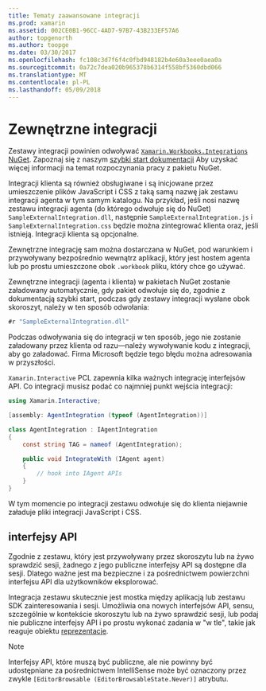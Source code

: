 ```yaml
---
title: Tematy zaawansowane integracji
ms.prod: xamarin
ms.assetid: 002CE0B1-96CC-4AD7-97B7-43B233EF57A6
author: topgenorth
ms.author: toopge
ms.date: 03/30/2017
ms.openlocfilehash: fc108c3d7f6f4c0fbd948182b4e60a3eee0aea0a
ms.sourcegitcommit: 0a72c7dea020b965378b6314f558bf5360dbd066
ms.translationtype: MT
ms.contentlocale: pl-PL
ms.lasthandoff: 05/09/2018
---
```

# <a name="external-integrations"></a>Zewnętrzne integracji

Zestawy integracji powinien odwoływać [ `Xamarin.Workbooks.Integrations` NuGet][nuget]. Zapoznaj się z naszym [szybki start dokumentacji](~/tools/workbooks/sdk/index.md) Aby uzyskać więcej informacji na temat rozpoczynania pracy z pakietu NuGet.

Integracji klienta są również obsługiwane i są inicjowane przez umieszczenie plików JavaScript i CSS z taką samą nazwę jak zestawu integracji agenta w tym samym katalogu. Na przykład, jeśli nosi nazwę zestawu integracji agenta (do którego odwołuje się do NuGet) `SampleExternalIntegration.dll`, następnie `SampleExternalIntegration.js` i `SampleExternalIntegration.css` będzie można zintegrować klienta oraz, jeśli istnieją. Integracji klienta są opcjonalne.

Zewnętrzne integrację sam można dostarczana w NuGet, pod warunkiem i przywoływany bezpośrednio wewnątrz aplikacji, który jest hostem agenta lub po prostu umieszczone obok `.workbook` pliku, który chce go używać.

Zewnętrzne integracji (agenta i klienta) w pakietach NuGet zostanie załadowany automatycznie, gdy pakiet odwołuje się do, zgodnie z dokumentacją szybki start, podczas gdy zestawy integracji wysłane obok skoroszyt, należy w ten sposób odwołania:

```csharp
#r "SampleExternalIntegration.dll"
```

Podczas odwoływania się do integracji w ten sposób, jego nie zostanie załadowany przez klienta od razu&mdash;należy wywoływanie kodu z integracji, aby go załadować. Firma Microsoft będzie tego błędu można adresowania w przyszłości.

`Xamarin.Interactive` PCL zapewnia kilka ważnych integrację interfejsów API. Co integracji musisz podać co najmniej punkt wejścia integracji:

```csharp
using Xamarin.Interactive;

[assembly: AgentIntegration (typeof (AgentIntegration))]

class AgentIntegration : IAgentIntegration
{
    const string TAG = nameof (AgentIntegration);

    public void IntegrateWith (IAgent agent)
    {
        // hook into IAgent APIs
    }
}
```

W tym momencie po integracji zestawu odwołuje się do klienta niejawnie załaduje pliki integracji JavaScript i CSS.

## <a name="apis"></a>interfejsy API

Zgodnie z zestawu, który jest przywoływany przez skoroszytu lub na żywo sprawdzić sesji, żadnego z jego publiczne interfejsy API są dostępne dla sesji. Dlatego ważne jest ma bezpieczne i za pośrednictwem powierzchni interfejsu API dla użytkowników eksplorować.

Integracja zestawu skutecznie jest mostka między aplikacją lub zestawu SDK zainteresowania i sesji. Umożliwia ona nowych interfejsów API, sensu, szczególnie w kontekście skoroszytu lub na żywo sprawdzić sesji, lub podaj nie publiczne interfejsy API i po prostu wykonać zadania w "w tle", takie jak reaguje obiektu [reprezentacje](~/tools/workbooks/sdk/representations.md).

> [!NOTE]
> Interfejsy API, które muszą być publiczne, ale nie powinny być udostępniane za pośrednictwem IntelliSense może być oznaczony przez zwykle `[EditorBrowsable (EditorBrowsableState.Never)]` atrybutu.

[nuget]: https://nuget.org/packages/Xamarin.Workbooks.Integration

